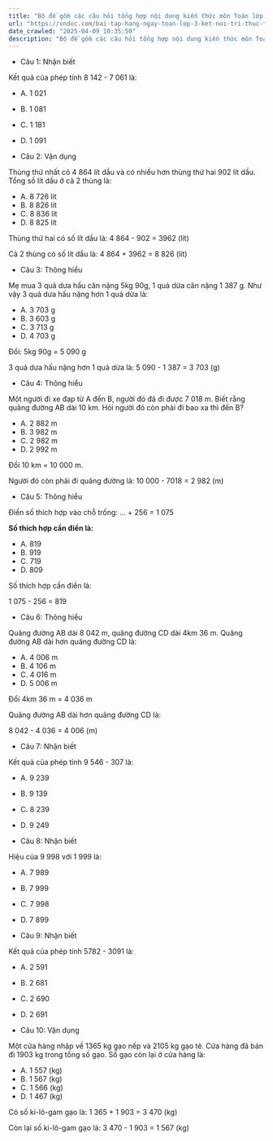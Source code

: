 ```yaml
---
title: "Bộ đề gồm các câu hỏi tổng hợp nội dung kiến thức môn Toán lớp 3 đã học ở Tuần 24 trong chương trình Toán lớp 3 Tập 2 Kết nối tri thức, giúp các em ôn tập và luyện giải các dạng bài tập Toán lớp 3. Mời các em cùng luyện tập."
url: "https://vndoc.com/bai-tap-hang-ngay-toan-lop-3-ket-noi-tri-thuc-tuan-24-thu-2-337524"
date_crawled: "2025-04-09 10:35:50"
description: "Bộ đề gồm các câu hỏi tổng hợp nội dung kiến thức môn Toán lớp 3 đã học ở Tuần 24 trong chương trình Toán lớp 3 Tập 2 Kết nối tri thức, giúp các em ôn tập và luyện giải các dạng bài tập Toán lớp 3. Mời các em cùng luyện tập."
---
```


* Câu 1:  Nhận biết

Kết quả của phép tính 8 142 - 7 061 là:

  * A. 1 021 
  * B. 1 081 
  * C. 1 181 
  * D. 1 091 



* Câu 2:  Vận dụng

Thùng thứ nhất có 4 864 lít dầu và có nhiều hơn thùng thứ hai 902 lít dầu. Tổng số lít dầu ở cả 2 thùng là:

  * A. 8 726 lít 
  * B. 8 826 lít 
  * C. 8 836 lít 
  * D. 8 825 lít 



Thùng thứ hai có số lít dầu là: 4 864 - 902 = 3962 (lít)

Cả 2 thùng có số lít dầu là: 4 864 + 3962 = 8 826 (lít)

* Câu 3:  Thông hiểu

Mẹ mua 3 quả dưa hấu cân nặng 5kg 90g, 1 quả dừa cân nặng 1 387 g. Như vậy 3 quả dưa hấu nặng hơn 1 quả dừa là:

  * A. 3 703 g 
  * B. 3 603 g 
  * C. 3 713 g 
  * D. 4 703 g 



Đổi: 5kg 90g = 5 090 g

3 quả dưa hấu nặng hơn 1 quả dừa là: 5 090 - 1 387 = 3 703 (g)

* Câu 4:  Thông hiểu

Một người đi xe đạp từ A đến B, người đó đã đi được 7 018 m. Biết rằng quãng đường AB dài 10 km. Hỏi người đó còn phải đi bao xa thì đến B?

  * A. 2 882 m 
  * B. 3 982 m 
  * C. 2 982 m 
  * D. 2 992 m 



Đổi 10 km = 10 000 m.

Người đó còn phải đi quãng đường là: 10 000 - 7018 = 2 982 (m)

* Câu 5:  Thông hiểu

Điền số thích hợp vào chỗ trống: ... + 256 = 1 075

**Số thích hợp cần điền là:**

  * A. 819 
  * B. 919 
  * C. 719 
  * D. 809 



Số thích hợp cần điền là:

1 075 - 256 = 819

* Câu 6:  Thông hiểu

Quãng đường AB dài 8 042 m, quãng đường CD dài 4km 36 m. Quãng đường AB dài hơn quãng đường CD là:

  * A. 4 006 m 
  * B. 4 106 m 
  * C. 4 016 m 
  * D. 5 006 m 



Đổi 4km 36 m = 4 036 m

Quãng đường AB dài hơn quãng đường CD là:

8 042 - 4 036 = 4 006 (m)

* Câu 7:  Nhận biết

Kết quả của phép tính 9 546 - 307 là:

  * A. 9 239 
  * B. 9 139 
  * C. 8 239 
  * D. 9 249 



* Câu 8:  Nhận biết

Hiệu của 9 998 với 1 999 là:

  * A. 7 989 
  * B. 7 999 
  * C. 7 998 
  * D. 7 899 



* Câu 9:  Nhận biết

Kết quả của phép tính 5782 - 3091 là:

  * A. 2 591 
  * B. 2 681 
  * C. 2 690 
  * D. 2 691 



* Câu 10:  Vận dụng

Một cửa hàng nhập về 1365 kg gạo nếp và 2105 kg gạo tẻ. Cửa hàng đã bán đi 1903 kg trong tổng số gạo. Số gạo còn lại ở cửa hàng là:

  * A. 1 557 (kg) 
  * B. 1 567 (kg) 
  * C. 1 566 (kg) 
  * D. 1 467 (kg) 



Có số ki-lô-gam gạo là: 1 365 + 1 903 = 3 470 (kg)

Còn lại số ki-lô-gam gạo là: 3 470 - 1 903 = 1 567 (kg)
